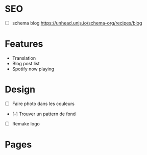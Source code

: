 # SEO
- [ ] schema blog https://unhead.unjs.io/schema-org/recipes/blog

# Features
- Translation
- Blog post list
- Spotify now playing

# Design
- [ ] Faire photo dans les couleurs
- [-] Trouver un pattern de fond
- [ ] Remake logo

# Pages
